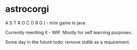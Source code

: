 # astrocorgi
 A S T R O C O R G I - mini game in java


Currently rewriting it - WIP.
Mostly for self learning purposes.


Some day in the future todo: remove stdlib as a requirement. 
